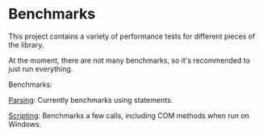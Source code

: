 # Benchmarks

This project contains a variety of performance tests for different pieces of the library.

At the moment, there are not many benchmarks, so it's recommended to just run everything.

Benchmarks:

[Parsing](Engine.Parser.cs): Currently benchmarks using statements.

[Scripting](Engine.ScriptBlock.cs): Benchmarks a few calls, including COM methods when run on Windows.
